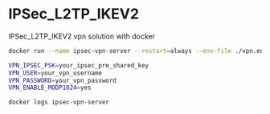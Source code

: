 # IPSec_L2TP_IKEV2
IPSec_L2TP_IKEV2 vpn solution with docker


```bash
docker run --name ipsec-vpn-server --restart=always --env-file ./vpn.env  -v /mnt/ikev2-vpn-data:/etc/ipsec.d -v /lib/modules:/lib/modules:ro -p 500:500/udp -p 4500:4500/udp -d --privileged hwdsl2/ipsec-vpn-server
```


```bash
VPN_IPSEC_PSK=your_ipsec_pre_shared_key
VPN_USER=your_vpn_username
VPN_PASSWORD=your_vpn_password
VPN_ENABLE_MODP1024=yes

docker logs ipsec-vpn-server
```
